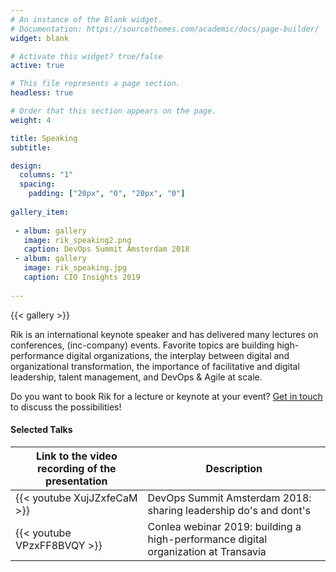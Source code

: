 ```yaml
---
# An instance of the Blank widget.
# Documentation: https://sourcethemes.com/academic/docs/page-builder/
widget: blank

# Activate this widget? true/false
active: true

# This file represents a page section.
headless: true

# Order that this section appears on the page.
weight: 4

title: Speaking
subtitle:

design:
  columns: "1"
  spacing:
    padding: ["20px", "0", "20px", "0"]
      
gallery_item:
 
 - album: gallery
   image: rik_speaking2.png
   caption: DevOps Summit Amsterdam 2018  
 - album: gallery
   image: rik_speaking.jpg
   caption: CIO Insights 2019
       
---
```

{{< gallery >}}

Rik is an international keynote speaker and has delivered many lectures on conferences, (inc-company) events. Favorite topics are building high-performance digital organizations, the interplay between digital and organizational transformation, the importance of facilitative and digital leadership, talent management, and DevOps & Agile at scale. 

Do you want to book Rik for a lecture or keynote at your event? [Get in touch](#contact) to discuss the possibilities!

#### Selected Talks

| Link to the video recording of the presentation             | Description                    |
| -------------------------------------| ------------------------------ |
| {{< youtube XujJZxfeCaM >}}          | DevOps Summit Amsterdam 2018: sharing leadership do's and dont's           |
| {{< youtube VPzxFF8BVQY >}}          | Conlea webinar 2019: building a high-performance digital organization at Transavia             |





